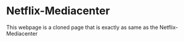 # Netflix-Mediacenter
This webpage is a cloned page that is exactly as same as the Netflix-Mediacenter
